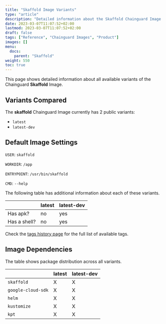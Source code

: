 ```yaml
---
title: "Skaffold Image Variants"
type: "article"
description: "Detailed information about the Skaffold Chainguard Image variants"
date: 2023-03-07T11:07:52+02:00
lastmod: 2023-03-07T11:07:52+02:00
draft: false
tags: ["Reference", "Chainguard Images", "Product"]
images: []
menu:
  docs:
    parent: "Skaffold"
weight: 550
toc: true
---
```


This page shows detailed information about all available variants of the Chainguard **Skaffold** Image.

## Variants Compared
The **skaffold** Chainguard Image currently has 2 public variants: 

- `latest`
- `latest-dev`

## Default Image Settings
`USER`:		`skaffold`

`WORKDIR`:	`/app`

`ENTRYPOINT`:	`/usr/bin/skaffold`

`CMD`:		`--help`

The following table has additional information about each of these variants.

|              | latest | latest-dev |
|--------------|--------|------------|
| Has apk?     | no     | yes        |
| Has a shell? | no     | yes        |

Check the [tags history page](/chainguard/chainguard-images/reference/skaffold/tags_history/) for the full list of available tags.
## Image Dependencies
The table shows package distribution across all variants.

|                    | latest | latest-dev |
|--------------------|--------|------------|
| `skaffold`         | X      | X          |
| `google-cloud-sdk` | X      | X          |
| `helm`             | X      | X          |
| `kustomize`        | X      | X          |
| `kpt`              | X      | X          |
